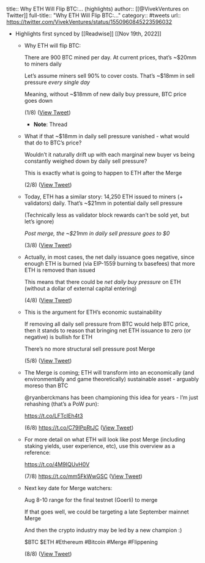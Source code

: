 title:: Why ETH Will Flip BTC:... (highlights)
author:: [[@VivekVentures on Twitter]]
full-title:: "Why ETH Will Flip BTC:..."
category:: #tweets
url:: https://twitter.com/VivekVentures/status/1550960845223596032

- Highlights first synced by [[Readwise]] [[Nov 19th, 2022]]
	- Why ETH will flip BTC:
	  
	  There are 900 BTC mined per day. At current prices, that’s ~$20mm to miners daily
	  
	  Let’s assume miners sell 90% to cover costs. That’s ~$18mm in sell pressure *every single day*
	  
	  Meaning, without ~$18mm of new daily buy pressure, BTC price goes down
	  
	  (1/8) ([View Tweet](https://twitter.com/VivekVentures/status/1550960845223596032))
		- **Note**: Thread
	- What if that ~$18mm in daily sell pressure vanished - what would that do to BTC’s price? 
	  
	  Wouldn’t it naturally drift up with each marginal new buyer vs being constantly weighed down by daily sell pressure?
	  
	  This is exactly what is going to happen to ETH after the Merge
	  
	  (2/8) ([View Tweet](https://twitter.com/VivekVentures/status/1550960850885828609))
	- Today, ETH has a similar story: 14,250 ETH issued to miners (+ validators) daily. That’s ~$21mm in potential daily sell pressure
	  
	  (Technically less as validator block rewards can’t be sold yet, but let’s ignore)
	  
	  *Post merge, the ~$21mm in daily sell pressure goes to $0*
	  
	  (3/8) ([View Tweet](https://twitter.com/VivekVentures/status/1550960852144111616))
	- Actually, in most cases, the net daily issuance goes negative, since enough ETH is burned (via EIP-1559 burning tx basefees) that more ETH is removed than issued
	  
	  This means that there could be *net daily buy pressure* on ETH (without a dollar of external capital entering)
	  
	  (4/8) ([View Tweet](https://twitter.com/VivekVentures/status/1550960854065205249))
	- This is the argument for ETH’s economic sustainability 
	  
	  If removing all daily sell pressure from BTC would help BTC price, then it stands to reason that bringing net ETH issuance to zero (or negative) is bullish for ETH
	  
	  There’s no more structural sell pressure post Merge
	  
	  (5/8) ([View Tweet](https://twitter.com/VivekVentures/status/1550960855596126211))
	- The Merge is coming; ETH will transform into an economically (and environmentally and game theoretically) sustainable asset - arguably moreso than BTC
	  
	  @ryanberckmans has been championing this idea for years - I’m just rehashing (that’s a PoW pun):
	  
	  https://t.co/LFTcIEh4t3
	  
	  (6/8) https://t.co/C79IPpRtJC ([View Tweet](https://twitter.com/VivekVentures/status/1550960856531345409))
	- For more detail on what ETH will look like post Merge (including staking yields, user experience, etc), use this overview as a reference:
	  
	  https://t.co/4M9IQUvH0V
	  
	  (7/8) https://t.co/mm5FkWwGSC ([View Tweet](https://twitter.com/VivekVentures/status/1550960861442985985))
	- Next key date for Merge watchers:
	  
	  Aug 8-10 range for the final testnet (Goerli) to merge
	  
	  If that goes well, we could be targeting a late September mainnet Merge
	  
	  And then the crypto industry may be led by a new champion :)
	  
	  $BTC $ETH #Ethereum #Bitcoin #Merge #Flippening
	  
	  (8/8) ([View Tweet](https://twitter.com/VivekVentures/status/1550960863200296964))